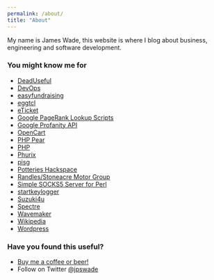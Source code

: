 ```yaml
---
permalink: /about/
title: "About"
---
```

My name is James Wade, this website is where I blog about business, engineering and software development.

### You might know me for

- [DeadUseful](https://deaduseful.com/)
- [DevOps](https://gist.github.com/jpswade/4135841363e72ece8086146bd7bb5d91)
- [easyfundraising](https://www.easyfundraising.org.uk/)
- [eggtcl](https://github.com/eggtcl)
- [eTicket](https://sourceforge.net/p/eticket/wiki/Home/)
- [Google PageRank Lookup Scripts](https://twitter.com/openalgorithms/status/158699867420635136)
- [Google Profanity API](https://thenextweb.com/google/2011/08/17/google-inadvertently-creates-a-profanity-api/)
- [OpenCart](https://sourceforge.net/projects/php-opencart/)
- [PHP Pear](https://pear.php.net/user/jpswade)
- [PHP](https://people.php.net/hm2k)
- [Phurix](https://phurix.co.uk/)
- [pisg](https://en.wikipedia.org/wiki/Pisg_(software))
- [Potteries Hackspace](http://potterieshackspace.org/)
- [Randles/Stoneacre Motor Group](https://en.wikipedia.org/wiki/Stoneacre_Motor_Group)
- [Simple SOCKS5 Server for Perl](http://ssspl.sourceforge.net/)
- [startkeylogger](https://www.theregister.co.uk/2006/03/03/symantec_security_glitch/)
- [Suzuki4u](https://suzuki4u.co.uk/)
- [Spectre](https://spectre.uk.com/)
- [Wavemaker](https://staffslive.co.uk/2015/02/wavemaker-project-boost-stoke-trent-digital-skills/)
- [Wikipedia](https://en.wikipedia.org/wiki/User:Jpswade)
- [Wordpress](https://wordpress.org/support/profile/hm2k)

### Have you found this useful?

* <a href="https://www.paypal.com/cgi-bin/webscr?cmd=_donations&business=james@wade.be&item_name=Buy%20me%20a%20beer!&item_number=beer001&amount=5%2e00&currency_code=GBP">Buy me a coffee or beer!</a>
* Follow on Twitter [@jpswade](http://twitter.com/jpswade)
